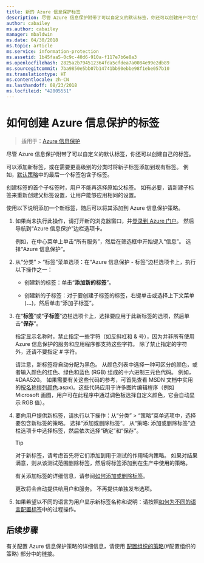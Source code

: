 ```yaml
---
title: 新的 Azure 信息保护标签
description: 尽管 Azure 信息保护附带了可以自定义的默认标签，你还可以创建用户可在信息保护栏中看到的自己的标签。
author: cabailey
ms.author: cabailey
manager: mbaldwin
ms.date: 04/30/2018
ms.topic: article
ms.service: information-protection
ms.assetid: 1b45faa5-0c9c-40d6-910a-f117e7b6e8a3
ms.openlocfilehash: 2825a2b794512364fda5cfdea7a0084e99e2db89
ms.sourcegitcommit: 7ba9850e5bb07b14741bb90ebbe98f1ebe057b10
ms.translationtype: HT
ms.contentlocale: zh-CN
ms.lasthandoff: 08/23/2018
ms.locfileid: "42805551"
---
```

# <a name="how-to-create-a-new-label-for-azure-information-protection"></a>如何创建 Azure 信息保护的标签

>适用于：[Azure 信息保护](https://azure.microsoft.com/pricing/details/information-protection)

尽管 Azure 信息保护附带了可以自定义的默认标签，你还可以创建自己的标签。

可以添加新标签，或在需要更高级别的分类时将新子标签添加到现有标签。 例如，[默认策略](configure-policy-default.md)中的最后一个标签包含子标签。

创建标签的首个子标签时，用户不能再选择原始父标签。 如有必要，请新建子标签来重新创建父标签设置，让用户能够应用相同的设置。

使用以下说明添加一个新标签，随后可以将其添加到 Azure 信息保护策略。

1. 如果尚未执行此操作，请打开新的浏览器窗口，并[登录到 Azure 门户](configure-policy.md#signing-in-to-the-azure-portal)。 然后导航到“Azure 信息保护”边栏选项卡。
    
    例如，在中心菜单上单击“所有服务”，然后在筛选框中开始键入“信息”。 选择“Azure 信息保护”。

2. 从“分类” > “标签”菜单选项：在“Azure 信息保护 - 标签”边栏选项卡上，执行以下操作之一：
    
    - 创建新的标签：单击“**添加新的标签**”。
    
    - 创建新的子标签：对于要创建子标签的标签，右键单击或选择上下文菜单 (**...**)，然后单击“添加子标签”。

4. 在“**标签**”或“**子标签**”边栏选项卡上，选择要应用于此新标签的选项，然后单击“**保存**”。
    
    指定显示名称时，禁止指定一些字符（如反斜杠和 & 号），因为并非所有使用 Azure 信息保护的服务和应用程序都支持这些字符。 除了禁止指定的字符外，还请不要指定 # 字符。    
    
    请注意，新标签将自动分配为黑色。 从颜色列表中选择一种可区分的颜色，或者输入颜色的红色、绿色和蓝色 (RGB) 组成的十六进制三元色代码。 例如，#DAA520。 如果需要有关这些代码的参考，可首先查看 MSDN 文档中实用的[按名称排列颜色](https://msdn.microsoft.com/library/aa358802\(v=vs.85).aspx)。这些代码应用于许多图片编辑程序（例如Microsoft 画图，用户可在此程序中通过调色板选择自定义颜色，它会自动显示 RGB 值）。

5. 要向用户提供新标签，请执行以下操作：从“分类” > “策略”菜单选项中，选择要包含新标签的策略。 选择“添加或删除标签”。 从“策略: 添加或删除标签”边栏选项卡中选择标签，然后依次选择“确定”和“保存”。
    
    >[!TIP]
    >对于新标签，请考虑首先将它们添加到用于测试的作用域内策略。 如果对结果满意，则从该测试范围删除标签，然后将标签添加到在生产中使用的策略。     
    
    有关添加标签的详细信息，请参阅[如何添加或删除标签](configure-policy-add-remove-label.md)。
    
    更改将会自动提供给用户和服务。 不再提供单独发布选项。

6. 如果希望以不同的语言为用户显示新标签名称和说明：请按照[如何为不同的语言配置标签](configure-policy-languages.md)中的过程操作。 

## <a name="next-steps"></a>后续步骤

有关配置 Azure 信息保护策略的详细信息，请使用 [配置组织的策略](configure-policy.md#configuring-your-organizations-policy)(#配置组织的策略) 部分中的链接。  


